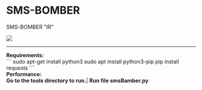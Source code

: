 # SMS-BOMBER
SMS-BOMBER "IR"

<img align="center" src="https://user-images.githubusercontent.com/120171210/210269035-bc05fa74-b835-4728-8899-ada04acc8cb6.png">
<hr/>
<b>Requirements:</b>
<br/>
```
sudo apt-get install python3
sudo apt install python3-pip	
pip install requests
```
<br/>
<b>Performance:</b>
<br/>
<b>Go to the tools directory to run.</b>| <b>Run  file smsBamber.py</b>
